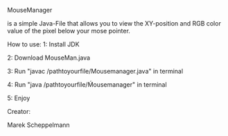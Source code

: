 MouseManager

is a simple Java-File that allows you to view the XY-position and RGB color value of the pixel below your mose pointer.

How to use:
1: Install JDK

2: Download MouseMan.java

3: Run "javac /pathtoyourfile/Mousemanager.java" in terminal

4: Run "java /pathtoyourfile/Ḿousemanager" in terminal

5: Enjoy

Creator:

Marek Scheppelmann

